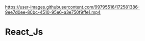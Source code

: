 

https://user-images.githubusercontent.com/99795516/172581386-9ee7d0ee-80bc-4510-95e6-a3e750f9ffe1.mp4

# React_Js
